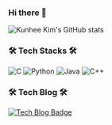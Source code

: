 ### Hi there 👋

![Kunhee Kim's GitHub stats](https://github-readme-stats.vercel.app/api?username=kunheekimdev&show_icons=true&theme=tokyonight)

### 🛠 Tech Stacks 🛠
<img alt="C" src ="https://img.shields.io/badge/C-00599C?style=for-the-badge&logo=c&logoColor=white"/> <img alt="Python" src ="https://img.shields.io/badge/Python-3776AB.svg?&style=for-the-badge&logo=Python&logoColor=white"/> <img alt="Java" src ="https://img.shields.io/badge/Java-ED8B00?style=for-the-badge&logo=java&logoColor=white"/> <img alt="C++" src ="https://img.shields.io/badge/C%2B%2B-00599C?style=for-the-badge&logo=c%2B%2B&logoColor=white"/>
  
### 🛠 Tech Blog 🛠
[![Tech Blog Badge](http://img.shields.io/badge/-Tech%20blog-black?style=flat-square&logo=github&link=https://kunheekimtech.github.io/)](https://kunheekimtech.github.io/)
